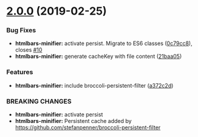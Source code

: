 # [2.0.0](https://github.com/BBVAEngineering/ember-cli-htmlbars-minifier/compare/v1.2.0...v2.0.0) (2019-02-25)


### Bug Fixes

* **htmlbars-minifier:** activate persist. Migrate to ES6 classes ([0c79cc8](https://github.com/BBVAEngineering/ember-cli-htmlbars-minifier/commit/0c79cc8)), closes [#10](https://github.com/BBVAEngineering/ember-cli-htmlbars-minifier/issues/10)
* **htmlbars-minifier:** generate cacheKey with file content ([21baa05](https://github.com/BBVAEngineering/ember-cli-htmlbars-minifier/commit/21baa05))


### Features

* **htmlbars-minifier:** include broccoli-persistent-filter ([a372c2d](https://github.com/BBVAEngineering/ember-cli-htmlbars-minifier/commit/a372c2d))


### BREAKING CHANGES

* **htmlbars-minifier:** activate persist
* **htmlbars-minifier:** Persistent cache added by
https://github.com/stefanpenner/broccoli-persistent-filter
